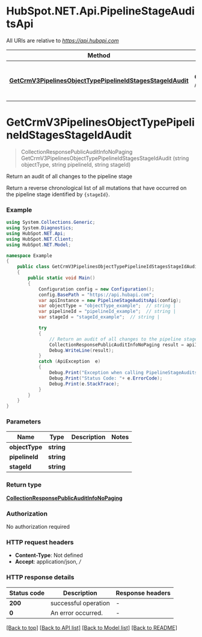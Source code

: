 # HubSpot.NET.Api.PipelineStageAuditsApi

All URIs are relative to *https://api.hubapi.com*

Method | HTTP request | Description
------------- | ------------- | -------------
[**GetCrmV3PipelinesObjectTypePipelineIdStagesStageIdAudit**](PipelineStageAuditsApi.md#getcrmv3pipelinesobjecttypepipelineidstagesstageidaudit) | **GET** /crm/v3/pipelines/{objectType}/{pipelineId}/stages/{stageId}/audit | Return an audit of all changes to the pipeline stage


<a name="getcrmv3pipelinesobjecttypepipelineidstagesstageidaudit"></a>
# **GetCrmV3PipelinesObjectTypePipelineIdStagesStageIdAudit**
> CollectionResponsePublicAuditInfoNoPaging GetCrmV3PipelinesObjectTypePipelineIdStagesStageIdAudit (string objectType, string pipelineId, string stageId)

Return an audit of all changes to the pipeline stage

Return a reverse chronological list of all mutations that have occurred on the pipeline stage identified by `{stageId}`.

### Example
```csharp
using System.Collections.Generic;
using System.Diagnostics;
using HubSpot.NET.Api;
using HubSpot.NET.Client;
using HubSpot.NET.Model;

namespace Example
{
    public class GetCrmV3PipelinesObjectTypePipelineIdStagesStageIdAuditExample
    {
        public static void Main()
        {
            Configuration config = new Configuration();
            config.BasePath = "https://api.hubapi.com";
            var apiInstance = new PipelineStageAuditsApi(config);
            var objectType = "objectType_example";  // string | 
            var pipelineId = "pipelineId_example";  // string | 
            var stageId = "stageId_example";  // string | 

            try
            {
                // Return an audit of all changes to the pipeline stage
                CollectionResponsePublicAuditInfoNoPaging result = apiInstance.GetCrmV3PipelinesObjectTypePipelineIdStagesStageIdAudit(objectType, pipelineId, stageId);
                Debug.WriteLine(result);
            }
            catch (ApiException  e)
            {
                Debug.Print("Exception when calling PipelineStageAuditsApi.GetCrmV3PipelinesObjectTypePipelineIdStagesStageIdAudit: " + e.Message );
                Debug.Print("Status Code: "+ e.ErrorCode);
                Debug.Print(e.StackTrace);
            }
        }
    }
}
```

### Parameters

Name | Type | Description  | Notes
------------- | ------------- | ------------- | -------------
 **objectType** | **string**|  | 
 **pipelineId** | **string**|  | 
 **stageId** | **string**|  | 

### Return type

[**CollectionResponsePublicAuditInfoNoPaging**](CollectionResponsePublicAuditInfoNoPaging.md)

### Authorization

No authorization required

### HTTP request headers

 - **Content-Type**: Not defined
 - **Accept**: application/json, */*


### HTTP response details
| Status code | Description | Response headers |
|-------------|-------------|------------------|
| **200** | successful operation |  -  |
| **0** | An error occurred. |  -  |

[[Back to top]](#) [[Back to API list]](../README.md#documentation-for-api-endpoints) [[Back to Model list]](../README.md#documentation-for-models) [[Back to README]](../README.md)

